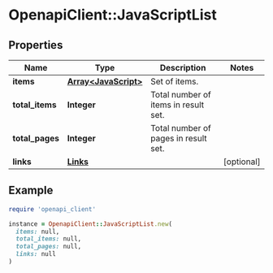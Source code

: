 # OpenapiClient::JavaScriptList

## Properties

| Name | Type | Description | Notes |
| ---- | ---- | ----------- | ----- |
| **items** | [**Array&lt;JavaScript&gt;**](JavaScript.md) | Set of items. |  |
| **total_items** | **Integer** | Total number of items in result set. |  |
| **total_pages** | **Integer** | Total number of pages in result set. |  |
| **links** | [**Links**](Links.md) |  | [optional] |

## Example

```ruby
require 'openapi_client'

instance = OpenapiClient::JavaScriptList.new(
  items: null,
  total_items: null,
  total_pages: null,
  links: null
)
```

